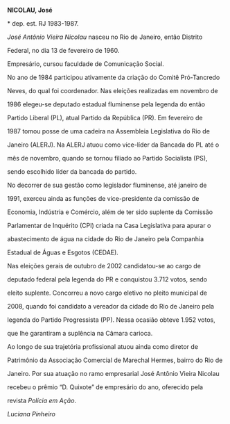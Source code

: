 **NICOLAU, José**



\* dep. est. RJ 1983-1987.



*José Antônio Vieira Nicolau* nasceu no Rio de Janeiro, então Distrito

Federal, no dia 13 de fevereiro de 1960.



Empresário, cursou faculdade de Comunicação Social.



No ano de 1984 participou ativamente da criação do Comitê Pró-Tancredo

Neves, do qual foi coordenador. Nas eleições realizadas em novembro de

1986 elegeu-se deputado estadual fluminense pela legenda do então

Partido Liberal (PL), atual Partido da República (PR). Em fevereiro de

1987 tomou posse de uma cadeira na Assembleia Legislativa do Rio de

Janeiro (ALERJ). Na ALERJ atuou como vice-líder da Bancada do PL até o

mês de novembro, quando se tornou filiado ao Partido Socialista (PS),

sendo escolhido líder da bancada do partido.



No decorrer de sua gestão como legislador fluminense, até janeiro de

1991, exerceu ainda as funções de vice-presidente da comissão de

Economia, Indústria e Comércio, além de ter sido suplente da Comissão

Parlamentar de Inquérito (CPI) criada na Casa Legislativa para apurar o

abastecimento de água na cidade do Rio de Janeiro pela Companhia

Estadual de Águas e Esgotos (CEDAE).



Nas eleições gerais de outubro de 2002 candidatou-se ao cargo de

deputado federal pela legenda do PR e conquistou 3.712 votos, sendo

eleito suplente. Concorreu a novo cargo eletivo no pleito municipal de

2008, quando foi candidato a vereador da cidade do Rio de Janeiro pela

legenda do Partido Progressista (PP). Nessa ocasião obteve 1.952 votos,

que lhe garantiram a suplência na Câmara carioca.



Ao longo de sua trajetória profissional atuou ainda como diretor de

Patrimônio da Associação Comercial de Marechal Hermes, bairro do Rio de

Janeiro. Por sua atuação no ramo empresarial José Antônio Vieira Nicolau

recebeu o prêmio “D. Quixote” de empresário do ano, oferecido pela

revista *Polícia em Ação*.



*Luciana Pinheiro*



